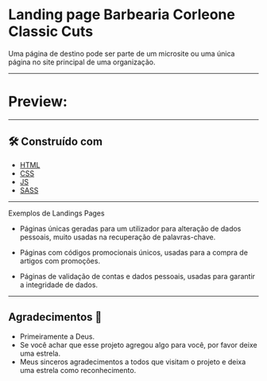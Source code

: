# Landing page Barbearia Corleone Classic Cuts
 Uma página de destino pode ser parte de um microsite ou uma única página no site principal de uma organização.
***   
  # Preview:
***
## 🛠️ Construído com

* [HTML](https://developer.mozilla.org/pt-BR/docs/Web/HTML)
* [CSS](https://developer.mozilla.org/pt-BR/docs/Web/CSS)
* [JS](https://developer.mozilla.org/pt-BR/docs/Web/JavaScript)
* [SASS](https://www.ufsm.br/pet/sistemas-de-informacao/2021/09/22/o-que-e-sass-venha-entender-esse-novo-metodo-de-escrever-css#:~:text=O%20SASS%20%C3%A9%20uma%20linguagem,op%C3%A7%C3%B5es%20variadas%20que%20iremos%20comentar.)

***
Exemplos de Landings Pages
- Páginas únicas geradas para um utilizador para alteração de dados pessoais, muito usadas na recuperação de palavras-chave.

- Páginas com códigos promocionais únicos, usadas para a compra de artigos com promoções.

- Páginas de validação de contas e dados pessoais, usadas para garantir a integridade de dados.

****
## Agradecimentos :clap:

* Primeiramente a Deus.
* Se você achar que esse projeto agregou algo para você, por favor deixe uma estrela.
* Meus sinceros agradecimentos a todos que visitam o projeto e deixa uma estrela como reconhecimento.

